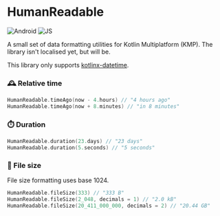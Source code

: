 # HumanReadable

![Android](http://img.shields.io/badge/-android-6EDB8D.svg?style=flat)
![JS](http://img.shields.io/badge/-js-F8DB5D.svg?style=flat)

A small set of data formatting utilities for Kotlin Multiplatform (KMP). The library isn't localised yet, but will be.

This library only supports [kotlinx-datetime](https://github.com/Kotlin/kotlinx-datetime).

### 🕰️ Relative time

```kotlin
HumanReadable.timeAgo(now - 4.hours) // "4 hours ago"
HumanReadable.timeAgo(now + 8.minutes) // "in 8 minutes"
```

### ⏱️ Duration

```kotlin
HumanReadable.duration(23.days) // "23 days"
HumanReadable.duration(5.seconds) // "5 seconds"
```

### 📂 File size

File size formatting uses base 1024.

```kotlin
HumanReadable.fileSize(333) // "333 B"
HumanReadable.fileSize(2_048, decimals = 1) // "2.0 kB"
HumanReadable.fileSize(20_411_000_000, decimals = 2) // "20.44 GB"
```